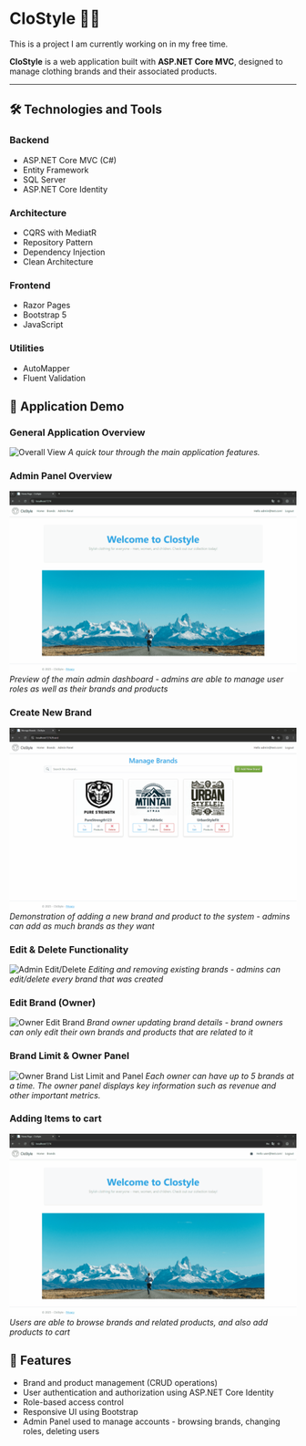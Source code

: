 # CloStyle 👕🧥

This is a project I am currently working on in my free time.

**CloStyle** is a web application built with **ASP.NET Core MVC**, designed to manage clothing brands and their associated products.

---

## 🛠 Technologies and Tools

### Backend
- ASP.NET Core MVC (C#)
- Entity Framework
- SQL Server
- ASP.NET Core Identity

### Architecture
- CQRS with MediatR
- Repository Pattern
- Dependency Injection
- Clean Architecture

### Frontend
- Razor Pages
- Bootstrap 5
- JavaScript

### Utilities
- AutoMapper
- Fluent Validation


## 🎥 Application Demo

### General Application Overview
![Overall View](gifsForRepo/overall.gif)
*A quick tour through the main application features.*

### Admin Panel Overview
![Admin Panel](gifsForRepo/admin_adminPanel.gif)
*Preview of the main admin dashboard - admins are able to manage user roles as well as their brands and products*

### Create New Brand
![Admin Create](gifsForRepo/admin_create.gif)
*Demonstration of adding a new brand and product to the system - admins can add as much brands as they want*

### Edit & Delete Functionality
![Admin Edit/Delete](gifsForRepo/admin_delete_edit.gif)
*Editing and removing existing brands - admins can edit/delete every brand that was created*

### Edit Brand (Owner)
![Owner Edit Brand](gifsForRepo/owner_brands_EDIT.gif)
*Brand owner updating brand details - brand owners can only edit their own brands and products that are related to it*

### Brand Limit & Owner Panel
![Owner Brand List Limit and Panel](gifsForRepo/owner_brands_limit5_and_panel.gif)
*Each owner can have up to 5 brands at a time. The owner panel displays key information such as revenue and other important metrics.*

### Adding Items to cart
![User Adding Items To Cart](gifsForRepo/user.gif)
*Users are able to browse brands and related products, and also add products to cart*

## 📌 Features
- Brand and product management (CRUD operations)
- User authentication and authorization using ASP.NET Core Identity
- Role-based access control
- Responsive UI using Bootstrap
- Admin Panel used to manage accounts - browsing brands, changing roles, deleting users


